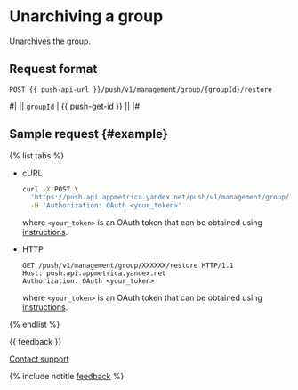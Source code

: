 # Unarchiving a group

Unarchives the group.

## Request format

```
POST {{ push-api-url }}/push/v1/management/group/{groupId}/restore
```

#|
|| `groupId` | {{ push-get-id }} ||
|#

## Sample request {#example}

{% list tabs %}

- cURL

   ```bash translate=no
   curl -X POST \
     'https://push.api.appmetrica.yandex.net/push/v1/management/group/XXXXXX/restore' \
     -H 'Authorization: OAuth <your_token>'
   ```

   where `<your_token>` is an OAuth token that can be obtained using [instructions](../intro/authorization.md#get-oauth-token).

- HTTP

   ```http translate=no
   GET /push/v1/management/group/XXXXXX/restore HTTP/1.1
   Host: push.api.appmetrica.yandex.net
   Authorization: OAuth <your_token>
   ```

   where `<your_token>` is an OAuth token that can be obtained using [instructions](../intro/authorization.md#get-oauth-token).

{% endlist %}

{{ feedback }}

<a href="../../troubleshooting/feedback-new">
  <span class="button">Contact support</span>
</a>

{% include notitle [feedback](../../_includes/feedback-button.md) %}
